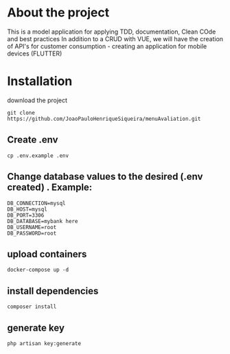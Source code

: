 
# About the project

This is a model application for applying TDD, documentation, Clean COde and best practices
In addition to a CRUD with VUE, we will have the creation of API's for customer consumption - creating an application for mobile devices (FLUTTER)

# Installation
download the project

```
git clone https://github.com/JoaoPauloHenriqueSiqueira/menuAvaliation.git
```

## Create .env

```
cp .env.example .env
```

## Change database values to the desired (.env created) . Example:

```
DB_CONNECTION=mysql
DB_HOST=mysql
DB_PORT=3306
DB_DATABASE=mybank here
DB_USERNAME=root
DB_PASSWORD=root
```

## upload containers
```
docker-compose up -d
```
## install dependencies
```
composer install
```
## generate key
```
php artisan key:generate
```
